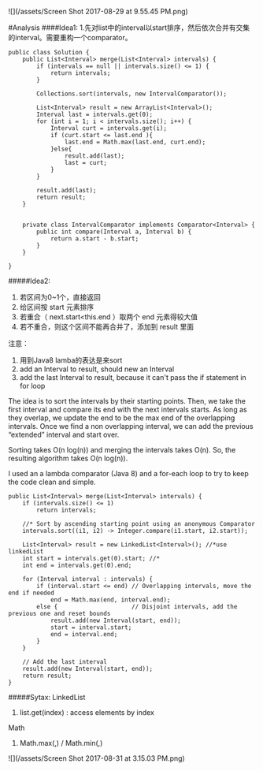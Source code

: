 ![](/assets/Screen Shot 2017-08-29 at 9.55.45 PM.png)

#Analysis
####Idea1:
1.先对list中的interval以start排序，然后依次合并有交集的interval。需要重构一个comparator。
```
public class Solution {
    public List<Interval> merge(List<Interval> intervals) {
        if (intervals == null || intervals.size() <= 1) {
            return intervals;
        }
        
        Collections.sort(intervals, new IntervalComparator());       
  
        List<Interval> result = new ArrayList<Interval>();
        Interval last = intervals.get(0);
        for (int i = 1; i < intervals.size(); i++) {
            Interval curt = intervals.get(i);
            if (curt.start <= last.end ){
                last.end = Math.max(last.end, curt.end);
            }else{
                result.add(last);
                last = curt;
            }
        }
        
        result.add(last);
        return result;
    }
    
    
    private class IntervalComparator implements Comparator<Interval> {
        public int compare(Interval a, Interval b) {
            return a.start - b.start;
        }
    }

}

```

#####Idea2:
1. 若区间为0~1个，直接返回
2. 给区间按 start 元素排序
3. 若重合（ next.start<this.end ）取两个 end 元素得较大值
4. 若不重合，则这个区间不能再合并了，添加到 result 里面

注意：
1. 用到Java8 lamba的表达是来sort
2. add an Interval to result, should new an Interval
3. add the last Interval to result, because it can't pass the if statement in for loop

The idea is to sort the intervals by their starting points. Then, we take the first interval and compare its end with the next intervals starts. As long as they overlap, we update the end to be the max end of the overlapping intervals. Once we find a non overlapping interval, we can add the previous “extended” interval and start over.

Sorting takes O(n log(n)) and merging the intervals takes O(n). So, the resulting algorithm takes O(n log(n)).

I used an a lambda comparator (Java 8) and a for-each loop to try to keep the code clean and simple.



```
public List<Interval> merge(List<Interval> intervals) {
    if (intervals.size() <= 1)
        return intervals;
    
    //* Sort by ascending starting point using an anonymous Comparator
    intervals.sort((i1, i2) -> Integer.compare(i1.start, i2.start));
    
    List<Interval> result = new LinkedList<Interval>(); //*use linkedList
    int start = intervals.get(0).start; //*
    int end = intervals.get(0).end;
    
    for (Interval interval : intervals) {
        if (interval.start <= end) // Overlapping intervals, move the end if needed
            end = Math.max(end, interval.end);
        else {                     // Disjoint intervals, add the previous one and reset bounds
            result.add(new Interval(start, end));
            start = interval.start;
            end = interval.end;
        }
    }
    
    // Add the last interval
    result.add(new Interval(start, end));
    return result;
}
```

#####Sytax:
LinkedList
1. list.get(index) : access elements by index

Math
1. Math.max(,) / Math.min(,)

![](/assets/Screen Shot 2017-08-31 at 3.15.03 PM.png)